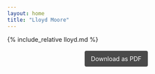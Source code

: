 ```yaml
---
layout: home
title: "Lloyd Moore"
---
```


{% include_relative lloyd.md %}

<div style="text-align: center; margin-top: 2em;">
  <a href="javascript:window.print()" class="pdf-button" style="padding: 10px 15px; background-color: #4a4a4a; color: white; text-decoration: none; border-radius: 4px;">Download as PDF</a>
</div>